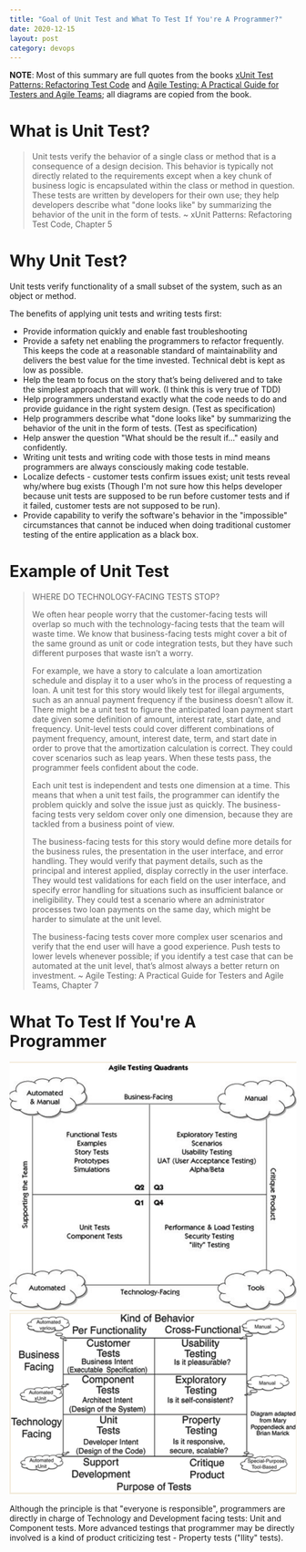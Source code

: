 ```yaml
---
title: "Goal of Unit Test and What To Test If You're A Programmer?"
date: 2020-12-15
layout: post
category: devops
---
```


**NOTE**: Most of this summary are full quotes from the books [xUnit Test Patterns: Refactoring Test Code](https://www.amazon.com/xUnit-Test-Patterns-Refactoring-Code/dp/0131495054) and [Agile Testing: A Practical Guide for Testers and Agile Teams](https://www.amazon.com/Agile-Testing-Practical-Guide-Testers/dp/0321534468); all diagrams are copied from the book.

# What is Unit Test?

> Unit tests verify the behavior of a single class or method that is a consequence of a design decision. This behavior is typically not directly related to the requirements except when a key chunk of business logic is encapsulated within the class or method in question. These tests are written by developers for their own use; they help developers describe what "done looks like" by summarizing the behavior of the unit in the form of tests. ~ xUnit Patterns: Refactoring Test Code, Chapter 5

# Why Unit Test?

Unit tests verify functionality of a small subset of the system, such as an object or method.

The benefits of applying unit tests and writing tests first:

* Provide information quickly and enable fast troubleshooting
* Provide a safety net enabling the programmers to refactor frequently. This keeps the code at a reasonable standard of maintainability and delivers the best value for the time invested. Technical debt is kept as low as possible.
* Help the team to focus on the story that’s being delivered and to take the simplest approach that will work. (I think this is very true of TDD)
* Help programmers understand exactly what the code needs to do and provide guidance in the right system design. (Test as specification)
* Help programmers describe what "done looks like" by summarizing the behavior of the unit in the form of tests. (Test as specification)
* Help answer the question "What should be the result if..." easily and confidently.
* Writing unit tests and writing code with those tests in mind means programmers are always consciously making code testable.
* Localize defects - customer tests confirm issues exist; unit tests reveal why/where bug exists (Though I'm not sure how this helps developer because unit tests are supposed to be run before customer tests and if it failed, customer tests are not supposed to be run).
* Provide capability to verify the software's behavior in the "impossible" circumstances that cannot be induced when doing traditional customer testing of the entire application as a black box.

# Example of Unit Test

> WHERE DO TECHNOLOGY-FACING TESTS STOP?
> 
> We often hear people worry that the customer-facing tests will overlap so much with the technology-facing tests that the team will waste time. We know that business-facing tests might cover a bit of the same ground as unit or code integration tests, but they have such different purposes that waste isn’t a worry.
> 
> For example, we have a story to calculate a loan amortization schedule and display it to a user who’s in the process of requesting a loan. A unit test for this story would likely test for illegal arguments, such as an annual payment frequency if the business doesn’t allow it. There might be a unit test to figure the anticipated loan payment start date given some definition of amount, interest rate, start date, and frequency. Unit-level tests could cover different combinations of payment frequency, amount, interest date, term, and start date in order to prove that the amortization calculation is correct. They could cover scenarios such as leap years. When these tests pass, the programmer feels confident about the code.
> 
> Each unit test is independent and tests one dimension at a time. This means that when a unit test fails, the programmer can identify the problem quickly and solve the issue just as quickly. The business-facing tests very seldom cover only one dimension, because they are tackled from a business point of view.
> 
> The business-facing tests for this story would define more details for the business rules, the presentation in the user interface, and error handling. They would verify that payment details, such as the principal and interest applied, display correctly in the user interface. They would test validations for each field on the user interface, and specify error handling for situations such as insufficient balance or ineligibility. They could test a scenario where an administrator processes two loan payments on the same day, which might be harder to simulate at the unit level.
> 
> The business-facing tests cover more complex user scenarios and verify that the end user will have a good experience. Push tests to lower levels whenever possible; if you identify a test case that can be automated at the unit level, that’s almost always a better return on investment. ~ Agile Testing: A Practical Guide for Testers and Agile Teams, Chapter 7

# What To Test If You're A Programmer

![Kinds of Tests as Classified by Agile Testing: A Practical Guide for Testers and Agile Teams](/assets/goal-of-unit-test-what-do-programmers-test/kinds-of-tests-agile-book.png)
![Kinds of Tests as Classified by xUnit Patterns: Refactoring Test Code](/assets/goal-of-unit-test-what-do-programmers-test/kinds-of-tests-xunit-book.png)

Although the principle is that "everyone is responsible", programmers are directly in charge of Technology and Development facing tests: Unit and Component tests. More advanced testings that programmer may be directly involved is a kind of product criticizing test - Property tests ("Ility" tests).